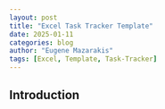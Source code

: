 ```yaml
---
layout: post
title: "Excel Task Tracker Template" 
date: 2025-01-11
categories: blog
author: "Eugene Mazarakis"
tags: [Excel, Template, Task-Tracker]
---
```


## Introduction
